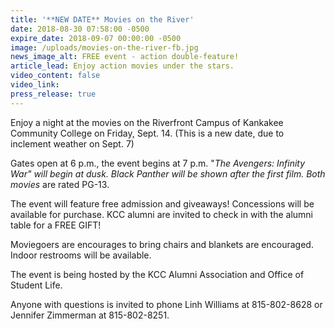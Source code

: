 ```yaml
---
title: '**NEW DATE** Movies on the River'
date: 2018-08-30 07:58:00 -0500
expire_date: 2018-09-07 00:00:00 -0500
image: /uploads/movies-on-the-river-fb.jpg
news_image_alt: FREE event - action double-feature!
article_lead: Enjoy action movies under the stars.
video_content: false
video_link:
press_release: true
---
```


Enjoy a night at the movies on the Riverfront Campus of Kankakee Community College on Friday, Sept. 14. (This is a new date, due to inclement weather on Sept. 7)

Gates open at 6 p.m., the event begins at 7 p.m. "*The Avengers: Infinity War" will begin at dusk.*&nbsp;*Black Panther will be shown after the first film. Both movies*&nbsp;are rated PG-13.

The event will feature free admission and giveaways! Concessions will be available for purchase. KCC alumni are invited to check in with the alumni table for a FREE GIFT!

Moviegoers are encourages to bring chairs and blankets are encouraged. Indoor restrooms will be available.&nbsp;

The event is being hosted by the KCC Alumni Association and Office of Student Life.

Anyone with questions is invited to phone Linh Williams at 815-802-8628 or Jennifer Zimmerman at 815-802-8251.